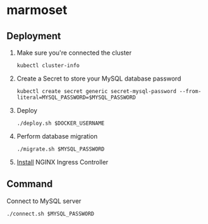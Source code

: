 # marmoset

## Deployment

1. Make sure you're connected the cluster
   
   `kubectl cluster-info`

2. Create a Secret to store your MySQL database password
   
   `kubectl create secret generic secret-mysql-password --from-literal=MYSQL_PASSWORD=$MYSQL_PASSWORD`

3. Deploy
   
   `./deploy.sh $DOCKER_USERNAME`

4. Perform database migration
   
   `./migrate.sh $MYSQL_PASSWORD`

5. [Install](https://kubernetes.github.io/ingress-nginx/deploy/) NGINX Ingress Controller

## Command

Connect to MySQL server

`./connect.sh $MYSQL_PASSWORD`
